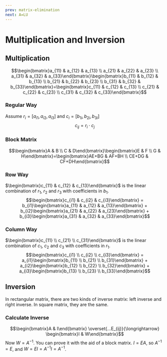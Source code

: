 ```yaml
---
prev: matrix-elimination
next: A=LU
---
```

# Multiplication and Inversion
## Multiplication
$$\begin{bmatrix}a_{11} & a_{12} & a_{13} \\ a_{21} & a_{22} & a_{23} \\ a_{31} & a_{32} & a_{33}\end{bmatrix}\begin{bmatrix}b_{11} & b_{12} & b_{13} \\ b_{21} & b_{22} & b_{23} \\ b_{31} & b_{32} & b_{33}\end{bmatrix}=\begin{bmatrix}c_{11} & c_{12} & c_{13} \\ c_{21} & c_{22} & c_{23} \\ c_{31} & c_{32} & c_{33}\end{bmatrix}$$

### Regular Way
Assume $r_i = [a_{i1}, a_{i2}, a_{i3}]$ and $c_i = [b_{1i}, b_{2i}, b_{3i}]$
$$c_{ij} = r_i \cdot c_j$$

### Block Matrix
$$\begin{bmatrix}A & B \\ C & D\end{bmatrix}\begin{bmatrix}E & F \\ G & H\end{bmatrix}=\begin{bmatrix}AE+BG & AF+BH \\ CE+DG & CF+DH\end{bmatrix}$$

### Row Way
$\begin{bmatrix}c_{11} & c_{12} & c_{13}\end{bmatrix}$ is the linear combination of $r_1$, $r_2$ and $r_3$ with coefficients in $b_1$.
$$\begin{bmatrix}c_{i1} & c_{i2} & c_{i3}\end{bmatrix} = b_{i1}\begin{bmatrix}a_{11} & a_{12} & a_{13}\end{bmatrix} + b_{i2}\begin{bmatrix}a_{21} & a_{22} & a_{23}\end{bmatrix} + b_{i3}\begin{bmatrix}a_{31} & a_{32} & a_{33}\end{bmatrix}$$

### Column Way
$\begin{bmatrix}c_{11} \\ c_{21} \\ c_{31}\end{bmatrix}$ is the linear combination of $c_1$, $c_2$ and $c_3$ with coefficients in $r_1$.
$$\begin{bmatrix}c_{i1} \\ c_{i2} \\ c_{i3}\end{bmatrix} = a_{i1}\begin{bmatrix}b_{11} \\ b_{21} \\ b_{31}\end{bmatrix} + a_{i2}\begin{bmatrix}b_{12} \\ b_{22} \\ b_{32}\end{bmatrix} + a_{i3}\begin{bmatrix}b_{13} \\ b_{23} \\ b_{33}\end{bmatrix}$$

## Inversion
In rectangular matrix, there are two kinds of inverse matrix: left inverse and right inverse. In square matrix, they are the same.

### Calculate Inverse
$$\begin{bmatrix}A & I\end{bmatrix} \overset{...E_{ij}}{\longrightarrow} \begin{bmatrix}I & W\end{bmatrix}$$
Now $W = A^{-1}$. You can prove it with the aid of a block matrix. $I=EA$, so $A^{-1} = E$, and $W = EI = A^{-1}I = A^{-1}$.

